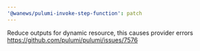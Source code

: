 ```yaml
---
'@wanews/pulumi-invoke-step-function': patch
---
```


Reduce outputs for dynamic resource, this causes provider errors https://github.com/pulumi/pulumi/issues/7576
